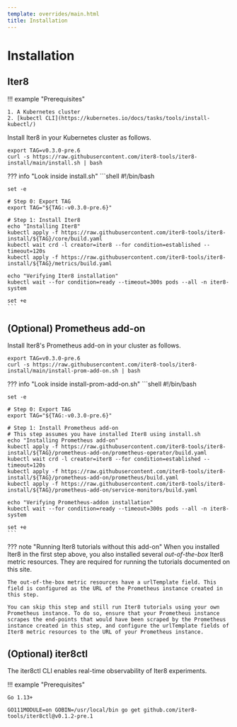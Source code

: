 ```yaml
---
template: overrides/main.html
title: Installation
---
```


# Installation

## Iter8

!!! example "Prerequisites"

    1. A Kubernetes cluster
    2. [kubectl CLI](https://kubernetes.io/docs/tasks/tools/install-kubectl/)

Install Iter8 in your Kubernetes cluster as follows.

```shell
export TAG=v0.3.0-pre.6
curl -s https://raw.githubusercontent.com/iter8-tools/iter8-install/main/install.sh | bash
```

??? info "Look inside install.sh"
    ```shell
    #!/bin/bash

    set -e

    # Step 0: Export TAG
    export TAG="${TAG:-v0.3.0-pre.6}"

    # Step 1: Install Iter8
    echo "Installing Iter8"
    kubectl apply -f https://raw.githubusercontent.com/iter8-tools/iter8-install/${TAG}/core/build.yaml
    kubectl wait crd -l creator=iter8 --for condition=established --timeout=120s
    kubectl apply -f https://raw.githubusercontent.com/iter8-tools/iter8-install/${TAG}/metrics/build.yaml

    echo "Verifying Iter8 installation"
    kubectl wait --for condition=ready --timeout=300s pods --all -n iter8-system

    set +e
    ```        

## (Optional) Prometheus add-on

Install Iter8's Prometheus add-on in your cluster as follows.

```shell
export TAG=v0.3.0-pre.6
curl -s https://raw.githubusercontent.com/iter8-tools/iter8-install/main/install-prom-add-on.sh | bash
```

??? info "Look inside install-prom-add-on.sh"
    ```shell
    #!/bin/bash

    set -e

    # Step 0: Export TAG
    export TAG="${TAG:-v0.3.0-pre.6}"

    # Step 1: Install Prometheus add-on
    # This step assumes you have installed Iter8 using install.sh
    echo "Installing Prometheus add-on"
    kubectl apply -f https://raw.githubusercontent.com/iter8-tools/iter8-install/${TAG}/prometheus-add-on/prometheus-operator/build.yaml
    kubectl wait crd -l creator=iter8 --for condition=established --timeout=120s
    kubectl apply -f https://raw.githubusercontent.com/iter8-tools/iter8-install/${TAG}/prometheus-add-on/prometheus/build.yaml
    kubectl apply -f https://raw.githubusercontent.com/iter8-tools/iter8-install/${TAG}/prometheus-add-on/service-monitors/build.yaml

    echo "Verifying Prometheus-addon installation"
    kubectl wait --for condition=ready --timeout=300s pods --all -n iter8-system

    set +e
    ```

??? note "Running Iter8 tutorials without this add-on"
    When you installed Iter8 in the first step above, you also installed several *out-of-the-box* Iter8 metric resources. They are required for running the tutorials documented on this site. 
    
    The out-of-the-box metric resources have a urlTemplate field. This field is configured as the URL of the Prometheus instance created in this step. 
    
    You can skip this step and still run Iter8 tutorials using your own Prometheus instance. To do so, ensure that your Prometheus instance scrapes the end-points that would have been scraped by the Prometheus instance created in this step, and configure the urlTemplate fields of Iter8 metric resources to the URL of your Prometheus instance.

## (Optional) iter8ctl
The iter8ctl CLI enables real-time observability of Iter8 experiments. 

!!! example "Prerequisites"

    Go 1.13+

```shell
GO111MODULE=on GOBIN=/usr/local/bin go get github.com/iter8-tools/iter8ctl@v0.1.2-pre.1
```